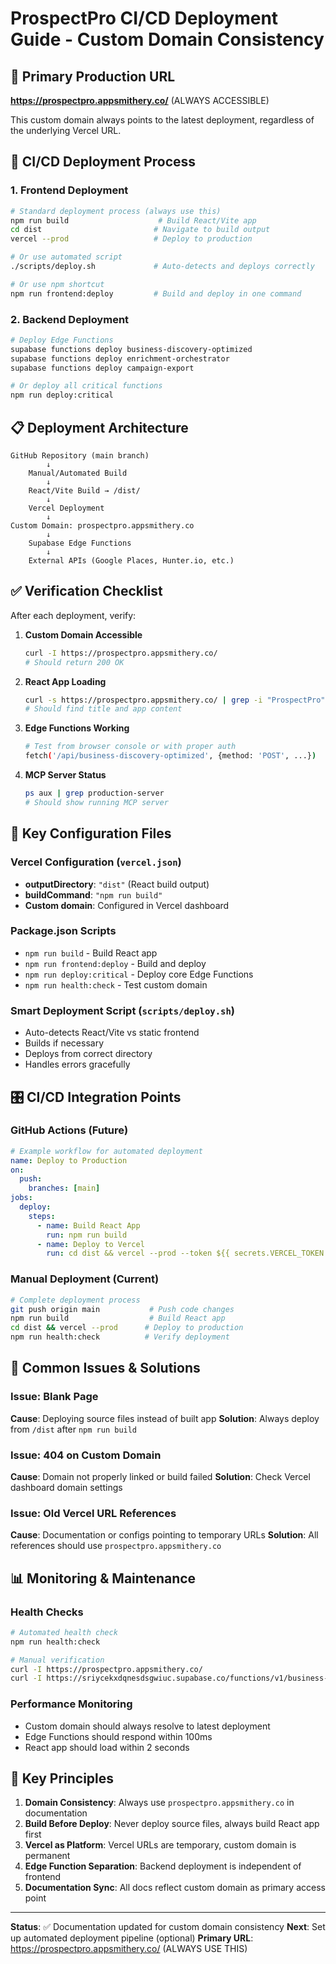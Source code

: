 # ProspectPro CI/CD Deployment Guide - Custom Domain Consistency

## 🎯 **Primary Production URL**

**https://prospectpro.appsmithery.co/** (ALWAYS ACCESSIBLE)

This custom domain always points to the latest deployment, regardless of the underlying Vercel URL.

## 🚀 **CI/CD Deployment Process**

### **1. Frontend Deployment**

```bash
# Standard deployment process (always use this)
npm run build                    # Build React/Vite app
cd dist                         # Navigate to build output
vercel --prod                   # Deploy to production

# Or use automated script
./scripts/deploy.sh             # Auto-detects and deploys correctly

# Or use npm shortcut
npm run frontend:deploy         # Build and deploy in one command
```

### **2. Backend Deployment**

```bash
# Deploy Edge Functions
supabase functions deploy business-discovery-optimized
supabase functions deploy enrichment-orchestrator
supabase functions deploy campaign-export

# Or deploy all critical functions
npm run deploy:critical
```

## 📋 **Deployment Architecture**

```
GitHub Repository (main branch)
        ↓
    Manual/Automated Build
        ↓
    React/Vite Build → /dist/
        ↓
    Vercel Deployment
        ↓
Custom Domain: prospectpro.appsmithery.co
        ↓
    Supabase Edge Functions
        ↓
    External APIs (Google Places, Hunter.io, etc.)
```

## ✅ **Verification Checklist**

After each deployment, verify:

1. **Custom Domain Accessible**

   ```bash
   curl -I https://prospectpro.appsmithery.co/
   # Should return 200 OK
   ```

2. **React App Loading**

   ```bash
   curl -s https://prospectpro.appsmithery.co/ | grep -i "ProspectPro"
   # Should find title and app content
   ```

3. **Edge Functions Working**

   ```bash
   # Test from browser console or with proper auth
   fetch('/api/business-discovery-optimized', {method: 'POST', ...})
   ```

4. **MCP Server Status**
   ```bash
   ps aux | grep production-server
   # Should show running MCP server
   ```

## 🔧 **Key Configuration Files**

### **Vercel Configuration** (`vercel.json`)

- **outputDirectory**: `"dist"` (React build output)
- **buildCommand**: `"npm run build"`
- **Custom domain**: Configured in Vercel dashboard

### **Package.json Scripts**

- `npm run build` - Build React app
- `npm run frontend:deploy` - Build and deploy
- `npm run deploy:critical` - Deploy core Edge Functions
- `npm run health:check` - Test custom domain

### **Smart Deployment Script** (`scripts/deploy.sh`)

- Auto-detects React/Vite vs static frontend
- Builds if necessary
- Deploys from correct directory
- Handles errors gracefully

## 🎛️ **CI/CD Integration Points**

### **GitHub Actions (Future)**

```yaml
# Example workflow for automated deployment
name: Deploy to Production
on:
  push:
    branches: [main]
jobs:
  deploy:
    steps:
      - name: Build React App
        run: npm run build
      - name: Deploy to Vercel
        run: cd dist && vercel --prod --token ${{ secrets.VERCEL_TOKEN }}
```

### **Manual Deployment (Current)**

```bash
# Complete deployment process
git push origin main           # Push code changes
npm run build                  # Build React app
cd dist && vercel --prod      # Deploy to production
npm run health:check          # Verify deployment
```

## 🚨 **Common Issues & Solutions**

### **Issue: Blank Page**

**Cause**: Deploying source files instead of built app
**Solution**: Always deploy from `/dist` after `npm run build`

### **Issue: 404 on Custom Domain**

**Cause**: Domain not properly linked or build failed
**Solution**: Check Vercel dashboard domain settings

### **Issue: Old Vercel URL References**

**Cause**: Documentation or configs pointing to temporary URLs
**Solution**: All references should use `prospectpro.appsmithery.co`

## 📊 **Monitoring & Maintenance**

### **Health Checks**

```bash
# Automated health check
npm run health:check

# Manual verification
curl -I https://prospectpro.appsmithery.co/
curl -I https://sriycekxdqnesdsgwiuc.supabase.co/functions/v1/business-discovery-optimized
```

### **Performance Monitoring**

- Custom domain should always resolve to latest deployment
- Edge Functions should respond within 100ms
- React app should load within 2 seconds

## 🎯 **Key Principles**

1. **Domain Consistency**: Always use `prospectpro.appsmithery.co` in documentation
2. **Build Before Deploy**: Never deploy source files, always build React app first
3. **Vercel as Platform**: Vercel URLs are temporary, custom domain is permanent
4. **Edge Function Separation**: Backend deployment is independent of frontend
5. **Documentation Sync**: All docs reflect custom domain as primary access point

---

**Status**: ✅ Documentation updated for custom domain consistency
**Next**: Set up automated deployment pipeline (optional)
**Primary URL**: https://prospectpro.appsmithery.co/ (ALWAYS USE THIS)

